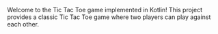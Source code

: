 Welcome to the Tic Tac Toe game implemented in Kotlin! This project provides a classic Tic Tac Toe game where two players can play against each other.
